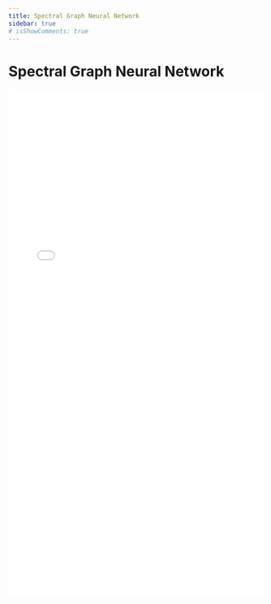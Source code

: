 ```yaml
---
title: Spectral Graph Neural Network
sidebar: true
# isShowComments: true
---
```

# Spectral Graph Neural Network
<ClientOnly>
<title-pv/>
</ClientOnly>

<embed src="/pdf/valse.pdf" type="application/pdf" width="100%" height="1000px" />

<ClientOnly>
  <leave/>
</ClientOnly/>